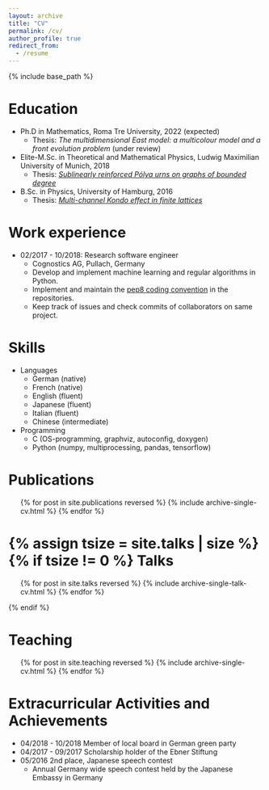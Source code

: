 ```yaml
---
layout: archive
title: "CV"
permalink: /cv/
author_profile: true
redirect_from:
  - /resume
---
```


{% include base_path %}

Education
======
* Ph.D in Mathematics, Roma Tre University, 2022 (expected)
   * Thesis: _The multidimensional East model: a multicolour model and a front
   evolution problem_ (under review)
* Elite-M.Sc. in Theoretical and Mathematical Physics, Ludwig Maximilian University of Munich, 2018
   * Thesis: [_Sublinearly reinforced Pólya urns on graphs of bounded degree_]({{base_path}}/theses/master-thesis)
* B.Sc. in Physics, University of Hamburg, 2016
   * Thesis: [_Multi-channel Kondo effect in finite lattices_]({{base_path}}/theses/bachelor-thesis)

Work experience
======
* 02/2017 - 10/2018: Research software engineer
  * Cognostics AG, Pullach, Germany
  * Develop and implement machine learning and regular algorithms in Python.
  * Implement and maintain the [pep8 coding convention](https://pep8.org/) in the repositories.
  * Keep track of issues and check commits of collaborators on same project.

Skills
======
* Languages
  * German (native)
  * French (native)
  * English (fluent)
  * Japanese (fluent)
  * Italian (fluent)
  * Chinese (intermediate)
* Programming
  * C (OS-programming, graphviz, autoconfig, doxygen)
  * Python (numpy, multiprocessing, pandas, tensorflow)

Publications
======
  <ul>{% for post in site.publications reversed %}
    {% include archive-single-cv.html %}
  {% endfor %}</ul>
  
{% assign tsize = site.talks | size %}
{% if tsize != 0 %}
Talks
======
  <ul>{% for post in site.talks reversed %}
    {% include archive-single-talk-cv.html %}
  {% endfor %}</ul>
{% endif %}
  
Teaching
======
  <ul>{% for post in site.teaching reversed %}
    {% include archive-single-cv.html %}
  {% endfor %}</ul>
  
Extracurricular Activities and Achievements
======
* 04/2018 - 10/2018 Member of local board in German green party
* 04/2017 - 09/2017 Scholarship holder of the Ebner Stiftung
* 05/2016 2nd place, Japanese speech contest
   * Annual Germany wide speech contest held by the Japanese Embassy in Germany
